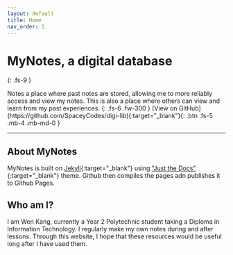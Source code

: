 ```yaml
---
layout: default
title: Home
nav_order: 1
---
```

# MyNotes, a digital database
{: .fs-9 }
<link rel="icon" href="icon.png">
Notes a place where past notes are stored, allowing me to more reliably access and view my notes. This is also a place where others can view and learn from my past experiences.
{: .fs-6 .fw-300 }
[View on GitHub](https://github.com/SpaceyCodes/digi-lib){:target="_blank"}{: .btn .fs-5 .mb-4 .mb-md-0 }

---
## About MyNotes
MyNotes is built on [Jekyll](https://jekyllrb.com){:target="_blank"} using ["Just the Docs"](https://pmarsceill.github.io/just-the-docs/){:target="_blank"} theme. Github then compiles the pages adn publishes it to Github Pages.
## Who am I?

I am Wen Kang, currently a Year 2 Polytechnic student taking a Diploma in Information Technology. I regularly make my own notes during and after lessons. Through this website, I hope that these resources would be useful long after I have used them.

